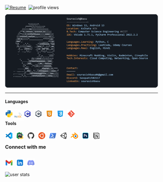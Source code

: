 [![Resume](https://img.shields.io/badge/Click%20to%20view-Resume-informational)](https://resume.io/r/DUib9MhQp)&nbsp;
![profile views](https://komarev.com/ghpvc/?username=SourasishBasu&color=red)&nbsp;

<img alt="ReadMe" src="https://github.com/SourasishBasu/SourasishBasu/blob/4ee4773f03325ba3faabe1623ff145aa784bcc23/prof.png" />

------
#### Languages
<img align="left" alt="Python" width="26px" src="./assets/python.svg" />
<img align="left" alt="MySQL" width="35px" src="./assets/mysql.svg" />
<img align="left" alt="C" width="26px" src="./assets/c.svg" style="padding-right:10px;" />
<img align="left" alt="C#" width="26px" src="./assets/csharp.svg" style="padding-right:10px;" />
<img align="left" alt="HTML" width="26px" src="./assets/html.svg" style="padding-right:10px;" />
<img align="left" alt="CSS" width="26px" src="./assets/css.svg" style="padding-right:10px;" />
<img align="left" alt="Git" width="26px" src="./assets/git.svg" style="padding-right:10px;" />
</br>

#### Tools
<img align="left" alt="Visual Studio Code" width="26px" src="./assets/vscode.svg" style="padding-right:10px;" />
<img align="left" alt="PyCharm" width="26px" src="./assets/pycharm.png" style="padding-right:10px;" />
<img align="left" alt="Github" width="26px" src="./assets/github.svg" style="padding-right:10px;" />
<img align="left" alt="Ubuntu WSL" width="26px" src="./assets/ubuntu.svg" style="padding-right:10px;" />
<img align="left" alt="Powershell" width="26px" src="./assets/shell.svg" style="padding-right:10px;" />
<img align="left" alt="Unity 3D" width="26px" src="./assets/unity.svg" style="padding-right:10px;" />
<img align="left" alt="Blender" width="26px" src="./assets/blender.svg" style="padding-right:10px;" />
<img align="left" alt="Adobe Photoshop" width="26px" src="./assets/psd.png" style="padding-right:10px;" />
<img align="left" alt="Notion" width="26px" src="./assets/notion.svg" style="padding-right:10px;" />
</br>

### Connect with me
[<img align="left" alt="Gmail" width="26px" src="./assets/gmail.svg" style="padding-right:10px;"/>](mailto:sourasishbasu06@gmail.com)
[<img align="left" alt="LinkedIn" width="26px" src="./assets/linkedin.svg" style="padding-right:10px;" />](https://www.linkedin.com/in/sourasishbasu)
[<img align="left" alt="Discord" width="26px" src="./assets/discord.svg" style="padding-right:10px;" />](https://discord.com/users/524877465496190976/)
</br>
------
![user stats](https://github-readme-stats.vercel.app/api?username=sourasishbasu&show_icons=true&theme=great-gatsby&border_radius=12&bg_color=135,222223,000000&hide_border=true)
